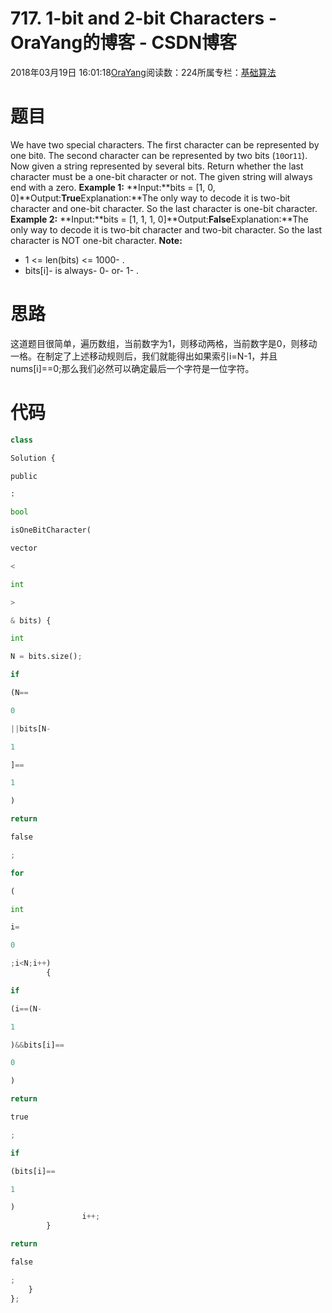 
# 717. 1-bit and 2-bit Characters - OraYang的博客 - CSDN博客

2018年03月19日 16:01:18[OraYang](https://me.csdn.net/u010665216)阅读数：224所属专栏：[基础算法](https://blog.csdn.net/column/details/16604.html)



# 题目
We have two special characters. The first character can be represented by one bit`0`. The second character can be represented by two bits (`10`or`11`).
Now given a string represented by several bits. Return whether the last character must be a one-bit character or not. The given string will always end with a zero.
**Example 1:**
**Input:**bits = [1, 0, 0]**Output:**True**Explanation:**The only way to decode it is two-bit character and one-bit character. So the last character is one-bit character.
**Example 2:**
**Input:**bits = [1, 1, 1, 0]**Output:**False**Explanation:**The only way to decode it is two-bit character and two-bit character. So the last character is NOT one-bit character.
**Note:**
- 1 <= len(bits) <= 1000- .
- bits[i]- is always- 0- or- 1- .


# 思路
这道题目很简单，遍历数组，当前数字为1，则移动两格，当前数字是0，则移动一格。在制定了上述移动规则后，我们就能得出如果索引i=N-1，并且nums[i]==0;那么我们必然可以确定最后一个字符是一位字符。
# 代码
```python
class
```
```python
Solution {
```
```python
public
```
```python
:
```
```python
bool
```
```python
isOneBitCharacter(
```
```python
vector
```
```python
<
```
```python
int
```
```python
>
```
```python
& bits) {
```
```python
int
```
```python
N = bits.size();
```
```python
if
```
```python
(N==
```
```python
0
```
```python
||bits[N-
```
```python
1
```
```python
]==
```
```python
1
```
```python
)
```
```python
return
```
```python
false
```
```python
;
```
```python
for
```
```python
(
```
```python
int
```
```python
i=
```
```python
0
```
```python
;i<N;i++)
        {
```
```python
if
```
```python
(i==(N-
```
```python
1
```
```python
)&&bits[i]==
```
```python
0
```
```python
)
```
```python
return
```
```python
true
```
```python
;
```
```python
if
```
```python
(bits[i]==
```
```python
1
```
```python
)
                i++;
        }
```
```python
return
```
```python
false
```
```python
;
    }
};
```

